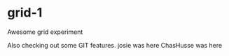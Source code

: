 # grid-1

Awesome grid experiment

Also checking out some GIT features.
josie was here
ChasHusse was here
